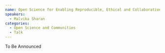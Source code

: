 ```yaml
---
name: Open Science for Enabling Reproducible, Ethical and Collaborative Research – Insights from The Turing Way Community
speakers:
  - Malvika Sharan
categories:
  - Open Science and Communities
  - Talk
---
```


To Be Announced
